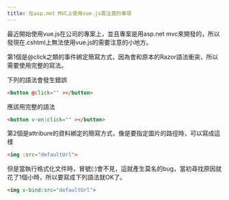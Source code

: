 ```yaml
---
title: 在asp.net MVC上使用vue.js需注意的事項
---
```

最近開始使用vue.js在公司的專案上，並且專案是用asp.net mvc來開發的，所以發現在.cshtml上無法使用vue.js的需要注意的小地方。

第1個是@click之類的事件綁定簡寫方式，因為會和原本的Razor語法衝突，所以需要使用完整的寫法。

下列的語法會發生錯誤
```html
<button @click="" ></button>
```

應該用完整的語法
```html
<button v-on:click="" ></button>
```

第2個是attribure的資料綁定的簡寫方式，像是要指定圖片的路徑時，可以寫成這樣
```html
<img :src="defaultUrl">
```
但是當執行格式化文件時，冒號(:)會不見，這就產生莫名的bug，當初尋找原因就花了1個小時，所以要寫成下列語法就OK了。
```html
<img v-bind:src="defaultUrl">
```
